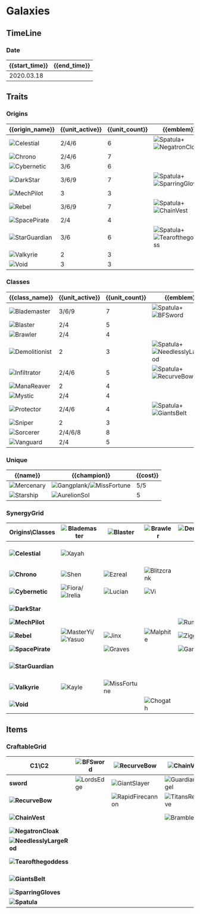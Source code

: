 # Galaxies

## TimeLine
### Date
| {{start_time}} | {{end_time}} |
| -              | -            |
| 2020.03.18     |              |

## Traits
### Origins
| {{origin_name}}                                          | {{unit_active}} | {{unit_count}} | {{emblem}}                                                                                                    | {{desc}} |
| -                                                        | -               | -              | -                                                                                                             | -        |
| ![Celestial](../tfttraits/icon/set3/Celestial.png)       | 2/4/6           | 6              | ![Spatula](../tftitems/icon/set3/Spatula.png)+![NegatronCloak](../tftitems/icon/set3/NegatronCloak.png)       |          |
| ![Chrono](../tfttraits/icon/set3/Chrono.png)             | 2/4/6           | 7              |                                                                                                               |          |
| ![Cybernetic](../tfttraits/icon/set3/Cybernetic.png)     | 3/6             | 6              |                                                                                                               |          |
| ![DarkStar](../tfttraits/icon/set3/Darkstar.png)         | 3/6/9           | 7              | ![Spatula](../tftitems/icon/set3/Spatula.png)+![SparringGloves](../tftitems/icon/set3/SparringGloves.png)     |          |
| ![MechPilot](../tfttraits/icon/set3/MechPilot.png)       | 3               | 3              |                                                                                                               |          |
| ![Rebel](../tfttraits/icon/set3/RebelMedal.png)          | 3/6/9           | 7              | ![Spatula](../tftitems/icon/set3/Spatula.png)+![ChainVest](../tftitems/icon/set3/ChainVest.png)               |          |
| ![SpacePirate](../tfttraits/icon/set3/SpacePirate.png)   | 2/4             | 4              |                                                                                                               |          |
| ![StarGuardian](../tfttraits/icon/set3/Starguardian.png) | 3/6             | 6              | ![Spatula](../tftitems/icon/set3/Spatula.png)+![Tearofthegoddess](../tftitems/icon/set3/Tearofthegoddess.png) |          |
| ![Valkyrie](../tfttraits/icon/set3/Valkyrie.png)         | 2               | 3              |                                                                                                               |          |
| ![Void](../tfttraits/icon/set3/Void.png)                 | 3               | 3              |                                                                                                               |          |

### Classes
| {{class_name}}                                                  | {{unit_active}} | {{unit_count}} | {{emblem}}                                                                                                        | {{desc}} |
| -                                                               | -               | -              | -                                                                                                                 | -        |
| ![Blademaster](../tfttraits/icon/set3/BladeoftheRuinedKing.png) | 3/6/9           | 7              | ![Spatula](../tftitems/icon/set3/Spatula.png)+![BFSword](../tftitems/icon/set3/BFSword.png)                       |          |
| ![Blaster](../tfttraits/icon/set3/Blaster.png)                  | 2/4             | 5              |                                                                                                                   |          |
| ![Brawler](../tfttraits/icon/set3/Brawler.png)                  | 2/4             | 4              |                                                                                                                   |          |
| ![Demolitionist](../tfttraits/icon/set3/Demolitionist.png)      | 2               | 3              | ![Spatula](../tftitems/icon/set3/Spatula.png)+![NeedlesslyLargeRod](../tftitems/icon/set3/NeedlesslyLargeRod.png) |          |
| ![Infiltrator](../tfttraits/icon/set3/Infiltrator.png)          | 2/4/6           | 5              | ![Spatula](../tftitems/icon/set3/Spatula.png)+![RecurveBow](../tftitems/icon/set3/RecurveBow.png)                 |          |
| ![ManaReaver](../tfttraits/icon/set3/ManaReaver.png)            | 2               | 4              |                                                                                                                   |          |
| ![Mystic](../tfttraits/icon/set3/Mystic.png)                    | 2/4             | 4              |                                                                                                                   |          |
| ![Protector](../tfttraits/icon/set3/Protector.png)              | 2/4/6           | 4              | ![Spatula](../tftitems/icon/set3/Spatula.png)+![GiantsBelt](../tftitems/icon/set3/GiantsBelt.png)                 |          |
| ![Sniper](../tfttraits/icon/set3/Sniper.png)                    | 2               | 3              |                                                                                                                   |          |
| ![Sorcerer](../tfttraits/icon/set3/Sorcerer.png)                | 2/4/6/8         | 8              |                                                                                                                   |          |
| ![Vanguard](../tfttraits/icon/set3/Vanguard.png)                | 2/4             | 5              |                                                                                                                   |          |

### Unique
| {{name}}                                           | {{champion}}                                                                                                    | {{cost}} |
| -                                                  | -                                                                                                               | -        |
| ![Mercenary](../tfttraits/icon/set3/Mercenary.png) | ![Gangplank](../tftchampions/icon/set3/Gangplank.png)/![MissFortune](../tftchampions/icon/set3/MissFortune.png) | 5/5      |
| ![Starship](../tfttraits/icon/set3/Starship.png)   | ![AurelionSol](../tftchampions/icon/set3/AurelionSol.png)                                                       | 5        |

### SynergyGrid
| ****Origins\Classes****                                      | **![Blademaster](../tfttraits/icon/set3/BladeoftheRuinedKing.png)**                               | **![Blaster](../tfttraits/icon/set3/Blaster.png)**        | **![Brawler](../tfttraits/icon/set3/Brawler.png)**      | **![Demolitionist](../tfttraits/icon/set3/Demolitionist.png)** | **![Infiltrator](../tfttraits/icon/set3/Infiltrator.png)** | **![ManaReaver](../tfttraits/icon/set3/ManaReaver.png)** | **![Mystic](../tfttraits/icon/set3/Mystic.png)** | **![Protector](../tfttraits/icon/set3/Protector.png)**                                          | **![Sniper](../tfttraits/icon/set3/Sniper.png)**  | **![Sorcerer](../tfttraits/icon/set3/Sorcerer.png)**                                                                                  | **![Vanguard](../tfttraits/icon/set3/Vanguard.png)**      |
| -                                                            | -                                                                                                 | -                                                         | -                                                       | -                                                              | -                                                          | -                                                        | -                                                | -                                                                                               | -                                                 | -                                                                                                                                     | -                                                         |
| **![Celestial](../tfttraits/icon/set3/Celestial.png)**       | ![Xayah](../tftchampions/icon/set3/Xayah.png)                                                     |                                                           |                                                         |                                                                |                                                            | ![Kassadin](../tftchampions/icon/set3/Kassadin.png)      | ![Lulu](../tftchampions/icon/set3/Lulu.png)      | ![Rakan](../tftchampions/icon/set3/Rakan.png)/![XinZhao](../tftchampions/icon/set3/XinZhao.png) | ![Ashe](../tftchampions/icon/set3/Ashe.png)       |                                                                                                                                       |                                                           |
| **![Chrono](../tfttraits/icon/set3/Chrono.png)**             | ![Shen](../tftchampions/icon/set3/Shen.png)                                                       | ![Ezreal](../tftchampions/icon/set3/Ezreal.png)           | ![Blitzcrank](../tftchampions/icon/set3/Blitzcrank.png) |                                                                |                                                            | ![Thresh](../tftchampions/icon/set3/Thresh.png)          |                                                  |                                                                                                 | ![Caitlyn](../tftchampions/icon/set3/Caitlyn.png) | ![TwistedFate](../tftchampions/icon/set3/TwistedFate.png)                                                                             | ![MonkeyKing](../tftchampions/icon/set3/MonkeyKing.png)   |
| **![Cybernetic](../tfttraits/icon/set3/Cybernetic.png)**     | ![Fiora](../tftchampions/icon/set3/Fiora.png)/![Irelia](../tftchampions/icon/set3/Irelia.png)     | ![Lucian](../tftchampions/icon/set3/Lucian.png)           | ![Vi](../tftchampions/icon/set3/Vi.png)                 |                                                                | ![Ekko](../tftchampions/icon/set3/Ekko.png)                | ![Irelia](../tftchampions/icon/set3/Irelia.png)          |                                                  |                                                                                                 |                                                   |                                                                                                                                       | ![Leona](../tftchampions/icon/set3/Leona.png)             |
| **![DarkStar](../tfttraits/icon/set3/Darkstar.png)**         |                                                                                                   |                                                           |                                                         |                                                                | ![Shaco](../tftchampions/icon/set3/Shaco.png)              |                                                          | ![Karma](../tftchampions/icon/set3/Karma.png)    | ![JarvanIV](../tftchampions/icon/set3/JarvanIV.png)                                             | ![Jhin](../tftchampions/icon/set3/Jhin.png)       | ![Lux](../tftchampions/icon/set3/Lux.png)/![Xerath](../tftchampions/icon/set3/Xerath.png)                                             | ![Mordekaiser](../tftchampions/icon/set3/Mordekaiser.png) |
| **![MechPilot](../tfttraits/icon/set3/MechPilot.png)**       |                                                                                                   |                                                           |                                                         | ![Rumble](../tftchampions/icon/set3/Rumble.png)                | ![Fizz](../tftchampions/icon/set3/Fizz.png)                |                                                          |                                                  |                                                                                                 |                                                   | ![Annie](../tftchampions/icon/set3/Annie.png)                                                                                         |                                                           |
| **![Rebel](../tfttraits/icon/set3/RebelMedal.png)**          | ![MasterYi](../tftchampions/icon/set3/MasterYi.png)/![Yasuo](../tftchampions/icon/set3/Yasuo.png) | ![Jinx](../tftchampions/icon/set3/Jinx.png)               | ![Malphite](../tftchampions/icon/set3/Malphite.png)     | ![Ziggs](../tftchampions/icon/set3/Ziggs.png)                  |                                                            |                                                          | ![Sona](../tftchampions/icon/set3/Sona.png)      |                                                                                                 |                                                   |                                                                                                                                       |                                                           |
| **![SpacePirate](../tfttraits/icon/set3/SpacePirate.png)**   |                                                                                                   | ![Graves](../tftchampions/icon/set3/Graves.png)           |                                                         | ![Gangplank](../tftchampions/icon/set3/Gangplank.png)          |                                                            | ![Darius](../tftchampions/icon/set3/Darius.png)          |                                                  |                                                                                                 |                                                   |                                                                                                                                       | ![Jayce](../tftchampions/icon/set3/Jayce.png)             |
| **![StarGuardian](../tfttraits/icon/set3/Starguardian.png)** |                                                                                                   |                                                           |                                                         |                                                                |                                                            |                                                          | ![Soraka](../tftchampions/icon/set3/Soraka.png)  | ![Neeko](../tftchampions/icon/set3/Neeko.png)                                                   |                                                   | ![Ahri](../tftchampions/icon/set3/Ahri.png)/![Syndra](../tftchampions/icon/set3/Syndra.png)/![Zoe](../tftchampions/icon/set3/Zoe.png) | ![Poppy](../tftchampions/icon/set3/Poppy.png)             |
| **![Valkyrie](../tfttraits/icon/set3/Valkyrie.png)**         | ![Kayle](../tftchampions/icon/set3/Kayle.png)                                                     | ![MissFortune](../tftchampions/icon/set3/MissFortune.png) |                                                         |                                                                | ![Kaisa](../tftchampions/icon/set3/Kaisa.png)              |                                                          |                                                  |                                                                                                 |                                                   |                                                                                                                                       |                                                           |
| **![Void](../tfttraits/icon/set3/Void.png)**                 |                                                                                                   |                                                           | ![Chogath](../tftchampions/icon/set3/Chogath.png)       |                                                                | ![KhaZix](../tftchampions/icon/set3/KhaZix.png)            |                                                          |                                                  |                                                                                                 |                                                   | ![Velkoz](../tftchampions/icon/set3/Velkoz.png)                                                                                       |                                                           |

## Items
### CraftableGrid
| ****C1\C2****                                                           | **![BFSword](../tftitems/icon/set3/BFSword.png)** | **![RecurveBow](../tftitems/icon/set3/RecurveBow.png)**       | **![ChainVest](../tftitems/icon/set3/ChainVest.png)**     | **![NegatronCloak](../tftitems/icon/set3/NegatronCloak.png)**   | **![NeedlesslyLargeRod](../tftitems/icon/set3/NeedlesslyLargeRod.png)**   | **![Tearofthegoddess](../tftitems/icon/set3/Tearofthegoddess.png)** | **![GiantsBelt](../tftitems/icon/set3/GiantsBelt.png)**     | **![SparringGloves](../tftitems/icon/set3/SparringGloves.png)** | **![Spatula](../tftitems/icon/set3/Spatula.png)**                       |
| -                                                                       | -                                                 | -                                                             | -                                                         | -                                                               | -                                                                         | -                                                                   | -                                                           | -                                                               | -                                                                       |
| **sword**                                                               | ![LordsEdge](../tftitems/icon/set3/LordsEdge.png) | ![GiantSlayer](../tftitems/icon/set3/GiantSlayer.png)         | ![GuardianAngel](../tftitems/icon/set3/GuardianAngel.png) | ![Bloodthirster](../tftitems/icon/set3/Bloodthirster.png)       | ![HextechGunblade](../tftitems/icon/set3/HextechGunblade.png)             | ![SpearofShojin](../tftitems/icon/set3/SpearofShojin.png)           | ![ZekesHerald](../tftitems/icon/set3/ZekesHerald.png)       | ![InfinityEdge](../tftitems/icon/set3/InfinityEdge.png)         | ![BladeoftheRuinedKing](../tftitems/icon/set3/BladeoftheRuinedKing.png) |
| **![RecurveBow](../tftitems/icon/set3/RecurveBow.png)**                 |                                                   | ![RapidFirecannon](../tftitems/icon/set3/RapidFirecannon.png) | ![TitansResolve](../tftitems/icon/set3/TitansResolve.png) | ![RunaansHurricane](../tftitems/icon/set3/RunaansHurricane.png) | ![GuinsoosRageblade](../tftitems/icon/set3/GuinsoosRageblade.png)         | ![StatikkShiv](../tftitems/icon/set3/StatikkShiv.png)               | ![ZzRotPortal](../tftitems/icon/set3/ZzRotPortal.png)       | ![LastWhisper](../tftitems/icon/set3/LastWhisper.png)           | ![Infiltrator](../tftitems/icon/set3/Infiltrator.png)                   |
| **![ChainVest](../tftitems/icon/set3/ChainVest.png)**                   |                                                   |                                                               | ![BrambleVest](../tftitems/icon/set3/BrambleVest.png)     | ![SwordBreaker](../tftitems/icon/set3/SwordBreaker.png)         | ![LocketoftheIronSolari](../tftitems/icon/set3/LocketoftheIronSolari.png) | ![FrozenHeart](../tftitems/icon/set3/FrozenHeart.png)               | ![RedBuff](../tftitems/icon/set3/RedBuff.png)               | ![Shroud](../tftitems/icon/set3/Shroud.png)                     | ![RebelMedal](../tftitems/icon/set3/RebelMedal.png)                     |
| **![NegatronCloak](../tftitems/icon/set3/NegatronCloak.png)**           |                                                   |                                                               |                                                           | ![DragonsClaw](../tftitems/icon/set3/DragonsClaw.png)           | ![IonicSpark](../tftitems/icon/set3/IonicSpark.png)                       | ![Chalice](../tftitems/icon/set3/Chalice.png)                       | ![Zephyr](../tftitems/icon/set3/Zephyr.png)                 | ![Quicksilver](../tftitems/icon/set3/Quicksilver.png)           | ![Celestial](../tftitems/icon/set3/Celestial.png)                       |
| **![NeedlesslyLargeRod](../tftitems/icon/set3/NeedlesslyLargeRod.png)** |                                                   |                                                               |                                                           |                                                                 | ![RabadonsDeathcap](../tftitems/icon/set3/RabadonsDeathcap.png)           | ![LudensEcho](../tftitems/icon/set3/LudensEcho.png)                 | ![Morellonomicon](../tftitems/icon/set3/Morellonomicon.png) | ![ArcaneGauntlet](../tftitems/icon/set3/ArcaneGauntlet.png)     | ![Demolitionist](../tftitems/icon/set3/Demolitionist.png)               |
| **![Tearofthegoddess](../tftitems/icon/set3/Tearofthegoddess.png)**     |                                                   |                                                               |                                                           |                                                                 |                                                                           | ![SeraphsEmbrace](../tftitems/icon/set3/SeraphsEmbrace.png)         | ![Redemption](../tftitems/icon/set3/Redemption.png)         | ![HandofJustice](../tftitems/icon/set3/HandofJustice.png)       | ![Starguardian](../tftitems/icon/set3/Starguardian.png)                 |
| **![GiantsBelt](../tftitems/icon/set3/GiantsBelt.png)**                 |                                                   |                                                               |                                                           |                                                                 |                                                                           |                                                                     | ![WarmogsArmor](../tftitems/icon/set3/WarmogsArmor.png)     | ![Backhand](../tftitems/icon/set3/Backhand.png)                 | ![Protector](../tftitems/icon/set3/Protector.png)                       |
| **![SparringGloves](../tftitems/icon/set3/SparringGloves.png)**         |                                                   |                                                               |                                                           |                                                                 |                                                                           |                                                                     |                                                             | ![ThiefsGloves](../tftitems/icon/set3/ThiefsGloves.png)         | ![Darkstar](../tftitems/icon/set3/Darkstar.png)                         |
| **![Spatula](../tftitems/icon/set3/Spatula.png)**                       |                                                   |                                                               |                                                           |                                                                 |                                                                           |                                                                     |                                                             |                                                                 | ![ForceofNature](../tftitems/icon/set3/ForceofNature.png)               |